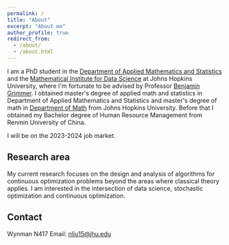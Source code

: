 ```yaml
---
permalink: /
title: "About"
excerpt: "About me"
author_profile: true
redirect_from: 
  - /about/
  - /about.html
---
```

I am a PhD student in the [Department of Applied Mathematics and Statistics](https://engineering.jhu.edu/ams/) and the [Mathematical Institute for Data Science](https://www.minds.jhu.edu/) at Johns Hopkins University, where I'm fortunate to be advised by Professor [Benjamin Grimmer](https://www.ams.jhu.edu/~grimmer/). I obtained master's degree of applied math and statistics in Department of Applied Mathematics and Statistics and master's degree of math in [Department of Math](https://mathematics.jhu.edu/) from Johns Hopkins University. Before that I obtained my Bachelor degree of Human Resource Management from Renmin University of China.

I will be on the 2023-2024 job market.


Research area
------
My current research focuses on the design and analysis of algorithms for continuous optimization problems beyond the areas where classical theory applies. I am interested in the intersection of data science, stochastic optimization and continuous optimization.


Contact
------
Wynman N417
Email: nliu15@jhu.edu